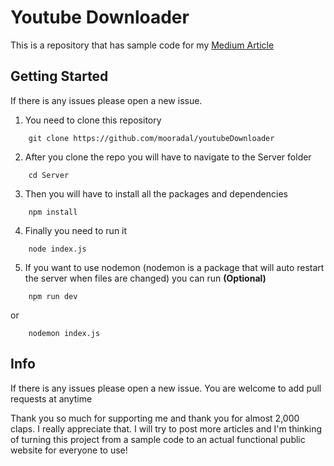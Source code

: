 # Youtube Downloader

This is a repository that has sample code for my [Medium Article](https://blog.usejournal.com/how-i-made-my-own-youtube-downloader-using-javascript-and-node-js-160b172f6e10)

## Getting Started

If there is any issues please open a new issue.

1. You need to clone this repository
```
	git clone https://github.com/mooradal/youtubeDownloader
```

2. After you clone the repo you will have to navigate to the Server folder
```
    cd Server
```

3. Then you will have to install all the packages and dependencies
```
    npm install 
```

4. Finally you need to run it
```
	node index.js
```

5. If you want to use nodemon (nodemon is a package that will auto restart the server when files are changed) you can run **(Optional)**

```
	npm run dev
```
or
```
	nodemon index.js
```

## Info

If there is any issues please open a new issue. You are welcome to add pull requests at anytime

Thank you so much for supporting me and thank you for almost 2,000 claps. I really appreciate that. I will try to post more articles and I'm thinking of turning this project from a sample code to an actual functional public website for everyone to use!
